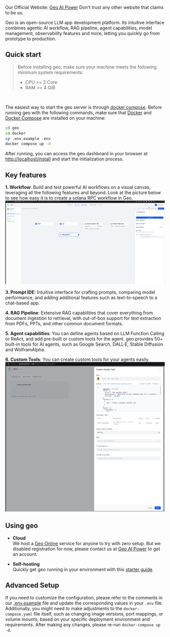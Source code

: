 Our Official Website: [Geo AI Power](https://geo.geoaipower.com)
Don't trust any other website that claims to be us.

Geo is an open-source LLM app development platform. Its intuitive interface combines agentic AI workflow, RAG pipeline, agent capabilities, model management, observability features and more, letting you quickly go from prototype to production. 

## Quick start
> Before installing geo, make sure your machine meets the following minimum system requirements:
> 
>- CPU >= 2 Core
>- RAM >= 4 GiB

</br>

The easiest way to start the geo server is through [docker compose](docker/docker-compose.yaml). Before running geo with the following commands, make sure that [Docker](https://docs.docker.com/get-docker/) and [Docker Compose](https://docs.docker.com/compose/install/) are installed on your machine:

```bash
cd geo
cd docker
cp .env.example .env
docker compose up -d
```

After running, you can access the geo dashboard in your browser at [http://localhost/install](http://localhost/install) and start the initialization process.

## Key features
**1. Workflow**: 
  Build and test powerful AI workflows on a visual canvas, leveraging all the following features and beyond. Look at the picture below to see how easy it is to create a solana RPC workflow in Geo.
  ![workflow](images/workflow-demo.png)


**3. Prompt IDE**: 
  Intuitive interface for crafting prompts, comparing model performance, and adding additional features such as text-to-speech to a chat-based app. 

**4. RAG Pipeline**: 
  Extensive RAG capabilities that cover everything from document ingestion to retrieval, with out-of-box support for text extraction from PDFs, PPTs, and other common document formats.

**5. Agent capabilities**: 
  You can define agents based on LLM Function Calling or ReAct, and add pre-built or custom tools for the agent. geo provides 50+ built-in tools for AI agents, such as Google Search, DALL·E, Stable Diffusion and WolframAlpha.

**6. Custom Tools**:
  You can create custom tools for your agents easily.
  ![custom-tools](images/custom-tools.png)

## Using geo

- **Cloud </br>**
We host a [Geo Online](https://geoaipower.com) service for anyone to try with zero setup. But we disabled registration for now, please contact us at [Geo AI Power](email:geoaipower@proton.me) to get an account.

- **Self-hosting</br>**
Quickly get geo running in your environment with this [starter guide](#quick-start).


## Advanced Setup

If you need to customize the configuration, please refer to the comments in our [.env.example](docker/.env.example) file and update the corresponding values in your `.env` file. Additionally, you might need to make adjustments to the `docker-compose.yaml` file itself, such as changing image versions, port mappings, or volume mounts, based on your specific deployment environment and requirements. After making any changes, please re-run `docker-compose up -d`.